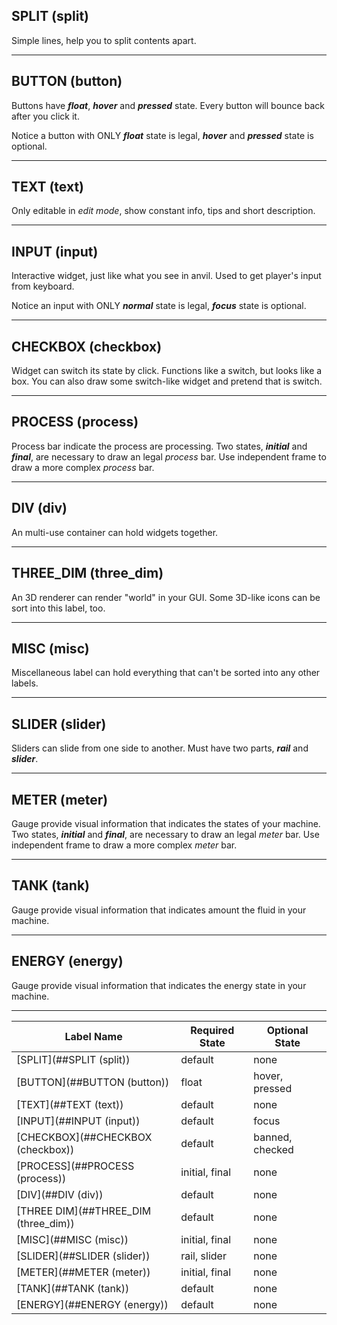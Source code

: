 ## SPLIT (split)

Simple lines, help you to split contents apart.

------



## BUTTON (button)

Buttons have ***float***, ***hover*** and ***pressed*** state. Every button will bounce back after you click it.

Notice a button with ONLY ***float*** state is legal, ***hover*** and ***pressed*** state is optional.

------



## TEXT (text)

Only editable in *edit mode*, show constant info, tips and short description.

------



## INPUT (input)

Interactive widget, just like what you see in anvil. Used to get player's input from keyboard.

Notice an input with ONLY ***normal*** state is legal, ***focus*** state is optional.

------



## CHECKBOX (checkbox)

Widget can switch its state by click. Functions like a switch, but looks like a box. You can also draw some switch-like widget and pretend that is switch.

------



## PROCESS (process)

Process bar indicate the process are processing. Two states, ***initial*** and ***final***, are necessary to draw an legal *process* bar. Use independent frame to draw a more complex *process* bar.

------



## DIV (div)

An multi-use container can hold widgets together.

------



## THREE_DIM (three_dim)

An 3D renderer can render "world" in your GUI. Some 3D-like icons can be sort into this label, too.

------



## MISC (misc)

Miscellaneous label can hold everything that can't be sorted into any other labels. 

------



## SLIDER (slider)

Sliders can slide from one side to another. Must have two parts, ***rail*** and ***slider***.

------



## METER (meter)

Gauge provide visual information that indicates the states of your machine. Two states, ***initial*** and ***final***, are necessary to draw an legal *meter* bar. Use independent frame to draw a more complex *meter* bar.

------



## TANK (tank)

Gauge provide visual information that indicates amount the fluid in your machine.

------



## ENERGY (energy)

Gauge provide visual information that indicates the energy state in your machine.

------

| Label Name                             | Required State | Optional State  |
| -------------------------------------- | -------------- | --------------- |
| [SPLIT](##SPLIT \(split\))             | default        | none            |
| [BUTTON](##BUTTON \(button\))          | float          | hover, pressed  |
| [TEXT](##TEXT \(text\))                | default        | none            |
| [INPUT](##INPUT \(input\))             | default        | focus           |
| [CHECKBOX](##CHECKBOX \(checkbox\))    | default        | banned, checked |
| [PROCESS](##PROCESS \(process\))       | initial, final | none            |
| [DIV](##DIV \(div\))                   | default        | none            |
| [THREE DIM](##THREE_DIM \(three_dim\)) | default        | none            |
| [MISC](##MISC \(misc\))                | initial, final | none            |
| [SLIDER](##SLIDER \(slider\))          | rail, slider   | none            |
| [METER](##METER \(meter\))             | initial, final | none            |
| [TANK](##TANK \(tank\))                | default        | none            |
| [ENERGY](##ENERGY \(energy\))          | default        | none            |

